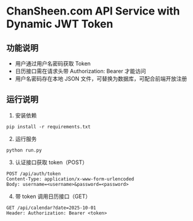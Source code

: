 # ChanSheen.com API Service with Dynamic JWT Token

## 功能说明

- 用户通过用户名密码获取 Token
- 日历接口需在请求头带 Authorization: Bearer <token> 才能访问
- 用户名密码存在本地 JSON 文件，可替换为数据库，可配合前端开放注册

## 运行说明

1. 安装依赖
```
pip install -r requirements.txt
```

2. 运行服务
```
python run.py
```

3. 认证接口获取 token（POST）
```
POST /api/auth/token
Content-Type: application/x-www-form-urlencoded
Body: username=<username>&password=<password>
```

4. 带 token 调用日历接口（GET）
```
GET /api/calendar?date=2025-10-01
Header: Authorization: Bearer <token>
```
